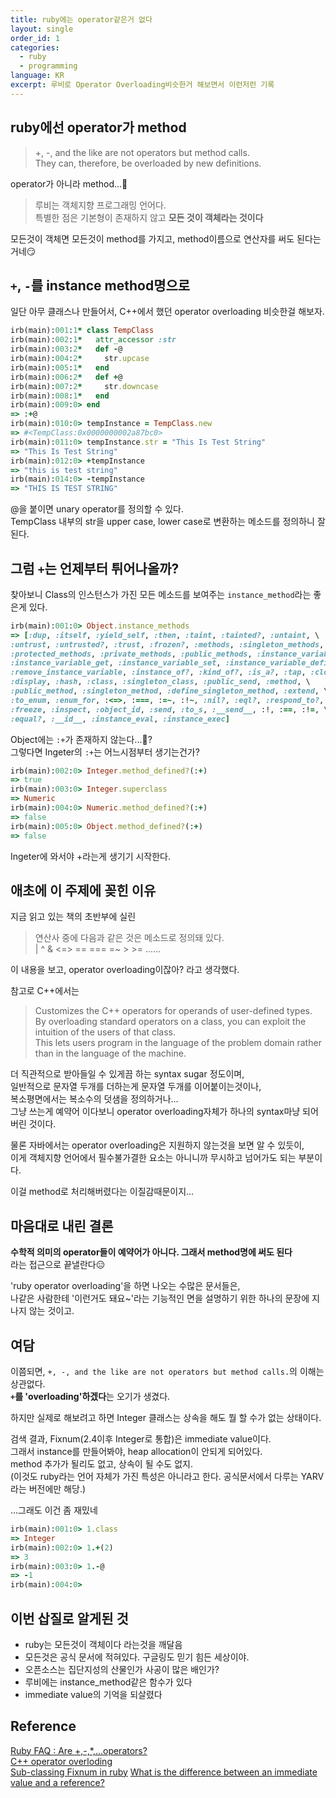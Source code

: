 ```yaml
---
title: ruby에는 operator같은거 없다
layout: single
order_id: 1
categories:
  - ruby
  - programming
language: KR
excerpt: 루비로 Operator Overloading비슷한거 해보면서 이런저런 기록
---
```


## ruby에선 operator가 method

> +, -, and the like are not operators but method calls.  
> They can, therefore, be overloaded by new definitions.

operator가 아니라 method...🤔

> 루비는 객체지향 프로그래밍 언어다.  
> 특별한 점은 기본형이 존재하지 않고 **모든 것이 객체라는 것이다**

모든것이 객체면 모든것이 method를 가지고, method이름으로 연산자를 써도 된다는거네😏


## `+`, `-`를 instance method명으로

일단 아무 클래스나 만들어서, C++에서 했던 operator overloading 비슷한걸 해보자.

```ruby
irb(main):001:1* class TempClass
irb(main):002:1*   attr_accessor :str
irb(main):003:2*   def -@
irb(main):004:2*     str.upcase
irb(main):005:1*   end
irb(main):006:2*   def +@
irb(main):007:2*     str.downcase
irb(main):008:1*   end
irb(main):009:0> end
=> :+@
irb(main):010:0> tempInstance = TempClass.new
=> #<TempClass:0x0000000002a87bc0>
irb(main):011:0> tempInstance.str = "This Is Test String"
=> "This Is Test String"
irb(main):012:0> +tempInstance
=> "this is test string"
irb(main):014:0> -tempInstance
=> "THIS IS TEST STRING"
```

@을 붙이면 unary operator를 정의할 수 있다.  
TempClass 내부의 str을 upper case, lower case로 변환하는 메소드를 정의하니 잘된다.


## 그럼 `+`는 언제부터 튀어나올까?

찾아보니 Class의 인스턴스가 가진 모든 메소드를 보여주는 `instance_method`라는 좋은게 있다.

```ruby
irb(main):001:0> Object.instance_methods
=> [:dup, :itself, :yield_self, :then, :taint, :tainted?, :untaint, \  
:untrust, :untrusted?, :trust, :frozen?, :methods, :singleton_methods, \  
:protected_methods, :private_methods, :public_methods, :instance_variables, \  
:instance_variable_get, :instance_variable_set, :instance_variable_defined?, \  
:remove_instance_variable, :instance_of?, :kind_of?, :is_a?, :tap, :clone, \  
:display, :hash, :class, :singleton_class, :public_send, :method, \  
:public_method, :singleton_method, :define_singleton_method, :extend, \  
:to_enum, :enum_for, :<=>, :===, :=~, :!~, :nil?, :eql?, :respond_to?, \  
:freeze, :inspect, :object_id, :send, :to_s, :__send__, :!, :==, :!=, \  
:equal?, :__id__, :instance_eval, :instance_exec]
```

Object에는 `:+`가 존재하지 않는다...🤨?  
그렇다면 Ingeter의 `:+`는 어느시점부터 생기는건가?

```ruby
irb(main):002:0> Integer.method_defined?(:+)
=> true
irb(main):003:0> Integer.superclass
=> Numeric
irb(main):004:0> Numeric.method_defined?(:+)
=> false
irb(main):005:0> Object.method_defined?(:+)
=> false
```
Ingeter에 와서야 +라는게 생기기 시작한다.


## 애초에 이 주제에 꽂힌 이유

지금 읽고 있는 책의 초반부에 실린

> 연산사 중에 다음과 같은 것은 메소드로 정의돼 있다.  
> | ^ & <=> == === =~ > >= ......

이 내용을 보고, operator overloading이잖아? 라고 생각했다.  

참고로 C++에서는 
> Customizes the C++ operators for operands of user-defined types.   
> By overloading standard operators on a class, you can exploit the intuition of the users of that class.   
> This lets users program in the language of the problem domain rather than in the language of the machine.

더 직관적으로 받아들일 수 있게끔 하는 syntax sugar 정도이며,  
일반적으로 문자열 두개를 더하는게 문자열 두개를 이어붙이는것이나,  
복소평면에서는 복소수의 덧샘을 정의하거나...  
그냥 쓰는게 예약어 이다보니 operator overloading자체가 하나의 syntax마냥 되어버린 것이다.

물론 자바에서는 operator overloading은 지원하지 않는것을 보면 알 수 있듯이,  
이게 객체지향 언어에서 필수불가결한 요소는 아니니까 무시하고 넘어가도 되는 부분이다.

이걸 method로 처리해버렸다는 이질감때문이지...


## 마음대로 내린 결론 

**수학적 의미의 operator들이 예약어가 아니다. 그래서 method명에 써도 된다**  
라는 접근으로 끝낼란다😑

'ruby operator overloading'을 하면 나오는 수많은 문서들은,  
나같은 사람한테 '이런거도 돼요~'라는 기능적인 면을 설명하기 위한 하나의 문장에 지나지 않는 것이고.


## 여담

이쯤되면, `+, -, and the like are not operators but method calls.`의 이해는 상관없다.  
**`+`를 'overloading'하겠다**는 오기가 생겼다.

하지만 실제로 해보려고 하면 Integer 클래스는 상속을 해도 뭘 할 수가 없는 상태이다.  

검색 결과, Fixnum(2.4이후 Integer로 통합)은 immediate value이다.  
그래서 instance를 만들어봐야, heap allocation이 안되게 되어있다.  
method 추가가 될리도 없고, 상속이 될 수도 없지.  
(이것도 ruby라는 언어 자체가 가진 특성은 아니라고 한다. 공식문서에서 다루는 YARV라는 버전에만 해당.)


...그래도 이건 좀 재밌네  
```ruby
irb(main):001:0> 1.class
=> Integer
irb(main):002:0> 1.+(2)
=> 3
irb(main):003:0> 1.-@
=> -1
irb(main):004:0>
```

## 이번 삽질로 알게된 것

* ruby는 모든것이 객체이다 라는것을 깨달음
* 모든것은 공식 문서에 적혀있다. 구글링도 믿기 힘든 세상이야.
* 오픈소스는 집단지성의 산물인가 사공이 많은 배인가?
* 루비에는 instance_method같은 함수가 있다
* immediate value의 기억을 되살렸다


## Reference
[Ruby FAQ : Are +,-,\*,...operators?](https://www.ruby-lang.org/en/documentation/faq/7/)  
[C++ operator overloding](https://en.cppreference.com/w/cpp/language/operators)  
[Sub-classing Fixnum in ruby](https://stackoverflow.com/a/1095861)
[What is the difference between an immediate value and a reference?](https://www.ruby-lang.org/en/documentation/faq/6/)
